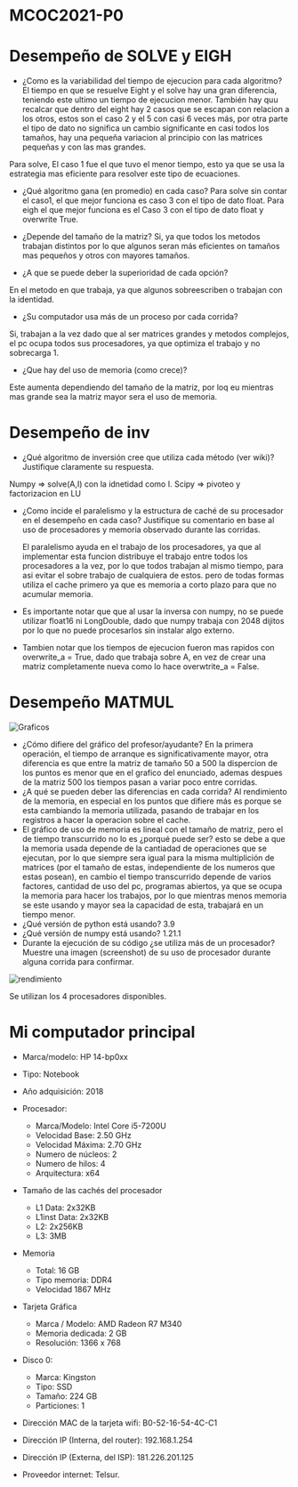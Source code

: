 # MCOC2021-P0

# Desempeño de SOLVE y EIGH

* ¿Como es la variabilidad del tiempo de ejecucion para cada algoritmo?
 El tiempo en que se resuelve Eight y el solve hay una gran diferencia, teniendo este ultimo un tiempo de ejecucion menor. 
 También hay quu recalcar que dentro del eight hay 2 casos que se escapan con relacion a los otros, estos son el caso 2 y el 5 con casi 6 veces más, por otra parte el tipo de dato no significa un cambio significante en casi todos los tamaños, hay una pequeña variacion al principio con las matrices pequeñas y con las mas grandes.
 
 Para solve, El caso 1 fue el que tuvo el menor tiempo, esto ya que se usa la estrategia mas eficiente para resolver este tipo de ecuaciones.
 
* ¿Qué algoritmo gana (en promedio) en cada caso?
 Para solve sin contar el caso1, el que mejor funciona es caso 3 con el tipo de dato float.
 Para eigh el que mejor funciona es el Caso 3 con el tipo de dato float y overwrite True.

* ¿Depende del tamaño de la matriz?
 Si, ya que todos los metodos trabajan distintos por lo que algunos seran más eficientes on tamaños mas pequeños y otros con mayores tamaños.
 
* ¿A que se puede deber la superioridad de cada opción?

 En el metodo en que trabaja, ya que algunos sobreescriben o trabajan con la identidad.

* ¿Su computador usa más de un proceso por cada corrida?

 Si, trabajan a la vez dado que al ser matrices grandes y metodos complejos, el pc ocupa todos sus procesadores, ya que optimiza el trabajo y no sobrecarga 1.  

* ¿Que hay del uso de memoria (como crece)?

Este aumenta dependiendo del tamaño de la matriz, por loq eu mientras mas grande sea la matriz mayor sera el uso de memoria.

# Desempeño de inv

* ¿Qué algoritmo de inversión cree que utiliza cada método (ver wiki)? Justifique claramente su respuesta. 

Numpy => solve(A,I) con la idnetidad como I.
Scipy => pivoteo y factorizacion en LU

* ¿Como incide el paralelismo y la estructura de caché de su procesador en el desempeño en cada caso? Justifique su comentario en base al uso de procesadores y memoria observado durante las corridas. 
 
   El paralelismo ayuda en el trabajo de los procesadores, ya que al implementar esta funcion distribuye el trabajo entre todos los procesadores a la vez, por lo que todos trabajan al mismo tiempo, para asi evitar el sobre trabajo de cualquiera de estos. pero de todas formas utiliza el cache primero ya que es memoria a corto plazo para que no acumular memoria.
   
* Es importante notar que que al usar la inversa con numpy, no se puede utilizar float16 ni LongDouble, dado que numpy trabaja con 2048 dijitos por lo que no puede procesarlos sin instalar algo externo.

* Tambien notar que los tiempos de ejecucion fueron mas rapidos con overwrite_a = True, dado que trabaja sobre A, en vez de crear una matriz completamente nueva como lo hace overwtrite_a = False.



# Desempeño MATMUL

![Graficos](https://user-images.githubusercontent.com/62270417/128526810-e252aaa7-3dab-4414-8a6b-9f5e272022f3.png)

* ¿Cómo difiere del gráfico del profesor/ayudante?
  En la primera operación, el tiempo de arranque es significativamente mayor, otra diferencia es que entre la matriz de tamaño 50 a 500 la dispercion de los puntos es menor que en el grafico del enunciado, ademas despues de la matriz 500 los tiempos pasan a variar poco entre corridas.
* ¿A qué se pueden deber las diferencias en cada corrida?
 Al rendimiento de la memoria, en especial en los puntos que difiere más es porque se esta cambiando la memoria utilizada, pasando de trabajar en los registros a hacer la operacion sobre el cache.
* El gráfico de uso de memoria es lineal con el tamaño de matriz, pero el de tiempo transcurrido no lo es ¿porqué puede ser?
 esto se debe a que la memoria usada depende de la cantiadad de operaciones que se ejecutan, por lo que siempre sera igual para la misma multiplición de matrices (por el tamaño de estas, independiente de los numeros que estas posean), en cambio el tiempo transcurrido depende de varios factores, cantidad de uso del pc, programas abiertos, ya que se ocupa la memoria para hacer los trabajos, por lo que mientras menos memoria se este usando y mayor sea la capacidad de esta, trabajará en un tiempo menor.
* ¿Qué versión de python está usando?
 3.9
* ¿Qué versión de numpy está usando?
 1.21.1
* Durante la ejecución de su código ¿se utiliza más de un procesador? Muestre una imagen (screenshot) de su uso de procesador durante alguna corrida para confirmar. 

![rendimiento](https://user-images.githubusercontent.com/62270417/128532198-ae66b7e1-9a90-44cd-84a6-66894e12ba1f.PNG)

  Se utilizan los 4 procesadores disponibles.

# Mi computador principal

* Marca/modelo: HP 14-bp0xx
* Tipo: Notebook
* Año adquisición: 2018
* Procesador:
  * Marca/Modelo: Intel Core i5-7200U
  * Velocidad Base: 2.50 GHz
  * Velocidad Máxima: 2.70 GHz
  * Numero de núcleos: 2 
  * Numero de hilos: 4
  * Arquitectura: x64
  
* Tamaño de las cachés del procesador
  * L1 Data: 2x32KB
  * L1inst Data: 2x32KB
  * L2: 2x256KB
  * L3: 3MB
  
* Memoria 
  * Total: 16 GB
  * Tipo memoria: DDR4
  * Velocidad 1867 MHz
  
* Tarjeta Gráfica
  * Marca / Modelo: AMD Radeon R7 M340
  * Memoria dedicada: 2 GB
  * Resolución: 1366 x 768

  
* Disco 0: 
  * Marca: Kingston
  * Tipo: SSD
  * Tamaño: 224 GB
  * Particiones: 1

  
* Dirección MAC de la tarjeta wifi: B0-52-16-54-4C-C1
* Dirección IP (Interna, del router): 192.168.1.254
* Dirección IP (Externa, del ISP): 181.226.201.125
* Proveedor internet: Telsur.




